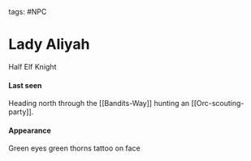tags: #NPC

# Lady Aliyah

Half Elf Knight

#### Last seen
Heading north through the [[Bandits-Way]] hunting an [[Orc-scouting-party]].

#### Appearance
Green eyes
green thorns tattoo on face
